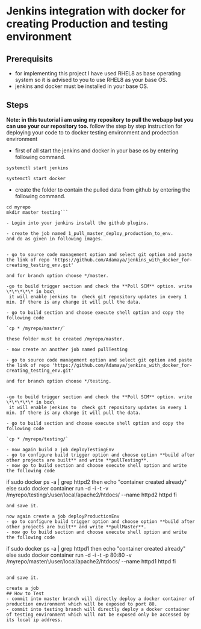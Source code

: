 # Jenkins integration with docker for creating Production and testing environment

## Prerequisits
- for implementing this project I have used RHEL8 as base operating system so it is advised to you to use RHEL8 as your base OS.
- jenkins and docker must be installed in your base OS.

## Steps
**Note: in this tuutorial i am using my repository to pull the webapp but you can use your our repository too.** 
follow the step by step instruction for deploying your code to to docker testing environment and prodection environment

- first of all start the jenkins and docker in your base os by entering following command.

`systemctl start jenkins`

`systemctl start docker`

- create the folder to contain the pulled data from github by  entering the following command.

```mkdir myrepo
cd myrepo
mkdir master testing```

- Login into your jenkins install the github plugins.

- create the job named 1_pull_master_deploy_production_to_env.
and do as given in following images.


- go to source code management option and select git option and paste the link of repo 'https://github.com/Adamaya/jenkins_with_docker_for-creating_testing_env.git'

and for branch option choose */master.

-go to build trigger section and check the **Poll SCM** option. write \*\*\*\*\* in box\
 it will enable jenkins to  check git repository updates in every 1 min. If there is any change it will pull the data.

- go to build section and choose execute shell option and copy the following code

`cp * /myrepo/master/`

these folder must be created /myrepo/master.

- now create an another job named pullTesting

- go to source code management option and select git option and paste the link of repo 'https://github.com/Adamaya/jenkins_with_docker_for-creating_testing_env.git'

and for branch option choose */testing.


-go to build trigger section and check the **Poll SCM** option. write \*\*\*\*\* in box\
 it will enable jenkins to  check git repository updates in every 1 min. If there is any change it will pull the data.

- go to build section and choose execute shell option and copy the following code

`cp * /myrepo/testing/`

- now again build a job deployTestingEnv
- go to configure build trigger option and choose option **build after other projects are built** and write **pullTesting**.
- now go to build section and choose execute shell option and write the following code 

```
if sudo docker ps -a | grep httpd2
then
echo "container created already"
else
sudo docker container run -d -i -t -v /myrepo/testing/:/user/local/apache2/htdocs/ --name httpd2 httpd
fi
```
and save it.

now again create a job deployProductionEnv
- go to configure build trigger option and choose option **build after other projects are built** and write **pullMaster**.
- now go to build section and choose execute shell option and write the following code 

```
if sudo docker ps -a | grep httpd1
then
echo "container created already"
else
sudo docker container run -d -i -t -p 80:80 -v /myrepo/master/:/user/local/apache2/htdocs/ --name httpd1 httpd
fi
```

and save it.

create a job 
## How to Test
- commit into master branch will directly deploy a docker container of production environment which will be exposed to port 80.
- commit into testing branch will directly deploy a docker container of testing environment which will not be exposed only be accessed by its local ip address.
